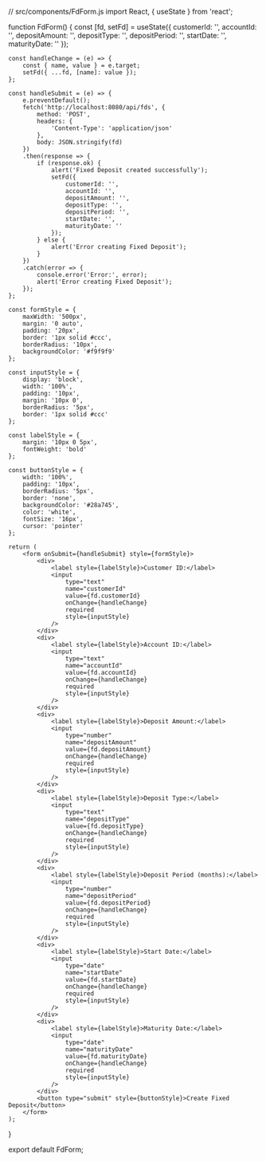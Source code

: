 // src/components/FdForm.js
import React, { useState } from 'react';

function FdForm() {
    const [fd, setFd] = useState({
        customerId: '',
        accountId: '',
        depositAmount: '',
        depositType: '',
        depositPeriod: '',
        startDate: '',
        maturityDate: ''
    });

    const handleChange = (e) => {
        const { name, value } = e.target;
        setFd({ ...fd, [name]: value });
    };

    const handleSubmit = (e) => {
        e.preventDefault();
        fetch('http://localhost:8080/api/fds', {
            method: 'POST',
            headers: {
                'Content-Type': 'application/json'
            },
            body: JSON.stringify(fd)
        })
        .then(response => {
            if (response.ok) {
                alert('Fixed Deposit created successfully');
                setFd({
                    customerId: '',
                    accountId: '',
                    depositAmount: '',
                    depositType: '',
                    depositPeriod: '',
                    startDate: '',
                    maturityDate: ''
                });
            } else {
                alert('Error creating Fixed Deposit');
            }
        })
        .catch(error => {
            console.error('Error:', error);
            alert('Error creating Fixed Deposit');
        });
    };

    const formStyle = {
        maxWidth: '500px',
        margin: '0 auto',
        padding: '20px',
        border: '1px solid #ccc',
        borderRadius: '10px',
        backgroundColor: '#f9f9f9'
    };

    const inputStyle = {
        display: 'block',
        width: '100%',
        padding: '10px',
        margin: '10px 0',
        borderRadius: '5px',
        border: '1px solid #ccc'
    };

    const labelStyle = {
        margin: '10px 0 5px',
        fontWeight: 'bold'
    };

    const buttonStyle = {
        width: '100%',
        padding: '10px',
        borderRadius: '5px',
        border: 'none',
        backgroundColor: '#28a745',
        color: 'white',
        fontSize: '16px',
        cursor: 'pointer'
    };

    return (
        <form onSubmit={handleSubmit} style={formStyle}>
            <div>
                <label style={labelStyle}>Customer ID:</label>
                <input
                    type="text"
                    name="customerId"
                    value={fd.customerId}
                    onChange={handleChange}
                    required
                    style={inputStyle}
                />
            </div>
            <div>
                <label style={labelStyle}>Account ID:</label>
                <input
                    type="text"
                    name="accountId"
                    value={fd.accountId}
                    onChange={handleChange}
                    required
                    style={inputStyle}
                />
            </div>
            <div>
                <label style={labelStyle}>Deposit Amount:</label>
                <input
                    type="number"
                    name="depositAmount"
                    value={fd.depositAmount}
                    onChange={handleChange}
                    required
                    style={inputStyle}
                />
            </div>
            <div>
                <label style={labelStyle}>Deposit Type:</label>
                <input
                    type="text"
                    name="depositType"
                    value={fd.depositType}
                    onChange={handleChange}
                    required
                    style={inputStyle}
                />
            </div>
            <div>
                <label style={labelStyle}>Deposit Period (months):</label>
                <input
                    type="number"
                    name="depositPeriod"
                    value={fd.depositPeriod}
                    onChange={handleChange}
                    required
                    style={inputStyle}
                />
            </div>
            <div>
                <label style={labelStyle}>Start Date:</label>
                <input
                    type="date"
                    name="startDate"
                    value={fd.startDate}
                    onChange={handleChange}
                    required
                    style={inputStyle}
                />
            </div>
            <div>
                <label style={labelStyle}>Maturity Date:</label>
                <input
                    type="date"
                    name="maturityDate"
                    value={fd.maturityDate}
                    onChange={handleChange}
                    required
                    style={inputStyle}
                />
            </div>
            <button type="submit" style={buttonStyle}>Create Fixed Deposit</button>
        </form>
    );
}

export default FdForm;

